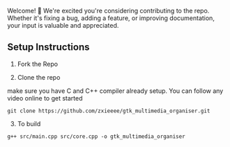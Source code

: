 Welcome! 🎉 We're excited you're considering contributing to the repo. Whether it's fixing a bug, adding a feature, or improving documentation, your input is valuable and appreciated.

## Setup Instructions

1. Fork the Repo

2. Clone the repo

make sure you have C and C++ compiler already setup. You can follow any video online to get started

```
git clone https://github.com/zxieeee/gtk_multimedia_organiser.git
```

3. To build

```
g++ src/main.cpp src/core.cpp -o gtk_multimedia_organiser
```

